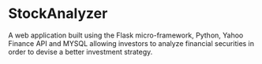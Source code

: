 # StockAnalyzer
A web application built using the Flask micro-framework, Python, Yahoo Finance API and MYSQL allowing investors to analyze financial securities in order to devise a better investment strategy. 
